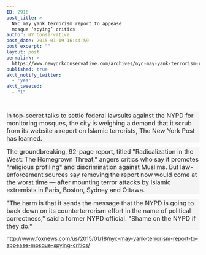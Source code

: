 ```yaml
---
ID: 2916
post_title: >
  NYC may yank terrorism report to appease
  mosque ‘spying’ critics
author: NY Conservative
post_date: 2015-01-19 16:44:59
post_excerpt: ""
layout: post
permalink: >
  https://www.newyorkconservative.com/archives/nyc-may-yank-terrorism-report-to-appease-mosque-%e2%80%98spying%e2%80%99-critics/
published: true
aktt_notify_twitter:
  - 'yes'
aktt_tweeted:
  - "1"
---
```

<p><img src="http://www.newyorkconservative.com/wp-content/uploads/2015/01/011915_2144_NYCmayyankt1.png" alt=""/>
	</p><p style="background: #f4f4f4"><span style="color:#222222; font-size:12pt">In top-secret talks to settle federal lawsuits against the NYPD for monitoring mosques, the city is weighing a demand that it scrub from its website a report on Islamic terrorists, The New York Post has learned.
</span></p><p style="background: #f4f4f4"><span style="color:#222222; font-size:12pt">The groundbreaking, 92-page report, titled "Radicalization in the West: The Homegrown Threat," angers critics who say it promotes "religious profiling" and discrimination against Muslims. But law-enforcement sources say removing the report now would come at the worst time — after mounting terror attacks by Islamic extremists in Paris, Boston, Sydney and Ottawa.
</span></p><p style="background: #f4f4f4"><span style="color:#222222; font-size:12pt">"The harm is that it sends the message that the NYPD is going to back down on its counterterrorism effort in the name of political correctness," said a former NYPD official. "Shame on the NYPD if they do."
</span></p><p><a href="http://www.foxnews.com/us/2015/01/18/nyc-may-yank-terrorism-report-to-appease-mosque-spying-critics/">http://www.foxnews.com/us/2015/01/18/nyc-may-yank-terrorism-report-to-appease-mosque-spying-critics/</a>
	</p>